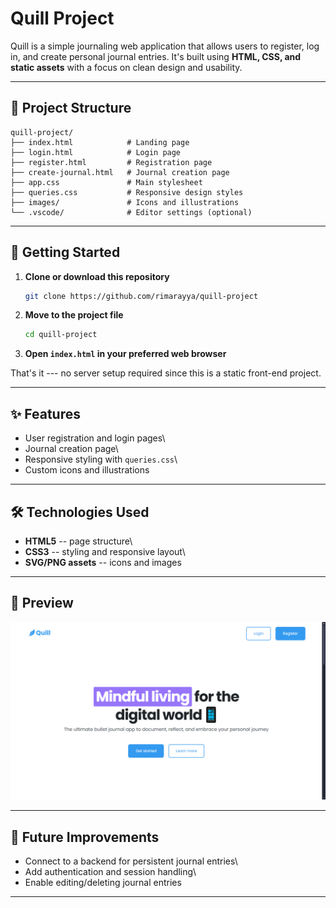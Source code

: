 # Quill Project

Quill is a simple journaling web application that allows users to
register, log in, and create personal journal entries. It's built using
**HTML, CSS, and static assets** with a focus on clean design and
usability.

---

## 📂 Project Structure

    quill-project/
    ├── index.html            # Landing page
    ├── login.html            # Login page
    ├── register.html         # Registration page
    ├── create-journal.html   # Journal creation page
    ├── app.css               # Main stylesheet
    ├── queries.css           # Responsive design styles
    ├── images/               # Icons and illustrations
    └── .vscode/              # Editor settings (optional)

---

## 🚀 Getting Started

1.  **Clone or download this repository**

    ```bash
    git clone https://github.com/rimarayya/quill-project
    ```

2.  **Move to the project file**

    ```bash
    cd quill-project
    ```

3.  **Open `index.html` in your preferred web browser**

That's it --- no server setup required since this is a static front-end
project.

---

## ✨ Features

- User registration and login pages\
- Journal creation page\
- Responsive styling with `queries.css`\
- Custom icons and illustrations

---

## 🛠️ Technologies Used

- **HTML5** -- page structure\
- **CSS3** -- styling and responsive layout\
- **SVG/PNG assets** -- icons and images

---

## 📸 Preview

![Quill](images/quill.png)

---

## 📌 Future Improvements

- Connect to a backend for persistent journal entries\
- Add authentication and session handling\
- Enable editing/deleting journal entries

---
